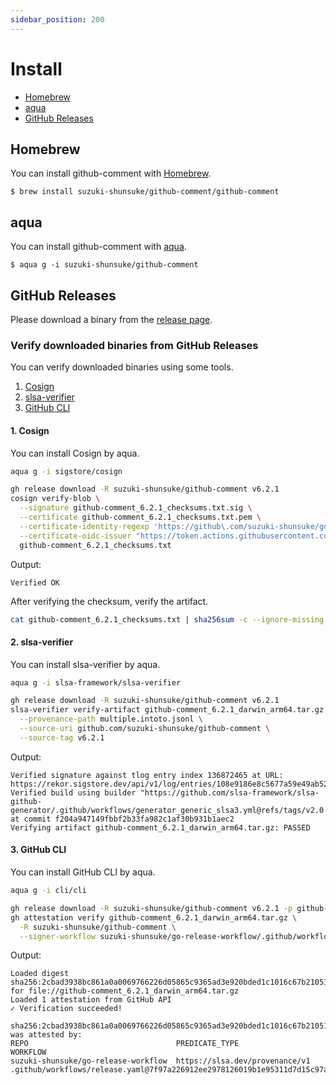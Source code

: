 ```yaml
---
sidebar_position: 200
---
```


# Install

* [Homebrew](#homebrew)
* [aqua](#aqua)
* [GitHub Releases](#github-releases)

## Homebrew

You can install github-comment with [Homebrew](https://brew.sh/).

```console
$ brew install suzuki-shunsuke/github-comment/github-comment
```

## aqua

You can install github-comment with [aqua](https://aquaproj.github.io/).

```console
$ aqua g -i suzuki-shunsuke/github-comment
```

## GitHub Releases

Please download a binary from the [release page](https://github.com/suzuki-shunsuke/github-comment/releases).

### Verify downloaded binaries from GitHub Releases

You can verify downloaded binaries using some tools.

1. [Cosign](https://github.com/sigstore/cosign)
1. [slsa-verifier](https://github.com/slsa-framework/slsa-verifier)
1. [GitHub CLI](https://cli.github.com/)

#### 1. Cosign

You can install Cosign by aqua.

```sh
aqua g -i sigstore/cosign
```

```sh
gh release download -R suzuki-shunsuke/github-comment v6.2.1
cosign verify-blob \
  --signature github-comment_6.2.1_checksums.txt.sig \
  --certificate github-comment_6.2.1_checksums.txt.pem \
  --certificate-identity-regexp 'https://github\.com/suzuki-shunsuke/go-release-workflow/\.github/workflows/release\.yaml@.*' \
  --certificate-oidc-issuer "https://token.actions.githubusercontent.com" \
  github-comment_6.2.1_checksums.txt
```

Output:

```
Verified OK
```

After verifying the checksum, verify the artifact.

```sh
cat github-comment_6.2.1_checksums.txt | sha256sum -c --ignore-missing
```

#### 2. slsa-verifier

You can install slsa-verifier by aqua.

```sh
aqua g -i slsa-framework/slsa-verifier
```

```sh
gh release download -R suzuki-shunsuke/github-comment v6.2.1
slsa-verifier verify-artifact github-comment_6.2.1_darwin_arm64.tar.gz \
  --provenance-path multiple.intoto.jsonl \
  --source-uri github.com/suzuki-shunsuke/github-comment \
  --source-tag v6.2.1
```

Output:

```
Verified signature against tlog entry index 136872465 at URL: https://rekor.sigstore.dev/api/v1/log/entries/108e9186e8c5677a59e49ab5259899dbb7acf444257ae12b9bea6e420fb895ee3b8487181152cc54
Verified build using builder "https://github.com/slsa-framework/slsa-github-generator/.github/workflows/generator_generic_slsa3.yml@refs/tags/v2.0.0" at commit f204a947149fbbf2b33fa982c1af30b931b1aec2
Verifying artifact github-comment_6.2.1_darwin_arm64.tar.gz: PASSED
```

#### 3. GitHub CLI

You can install GitHub CLI by aqua.

```sh
aqua g -i cli/cli
```

```sh
gh release download -R suzuki-shunsuke/github-comment v6.2.1 -p github-comment_6.2.1_darwin_arm64.tar.gz
gh attestation verify github-comment_6.2.1_darwin_arm64.tar.gz \
  -R suzuki-shunsuke/github-comment \
  --signer-workflow suzuki-shunsuke/go-release-workflow/.github/workflows/release.yaml
```

Output:

```
Loaded digest sha256:2cbad3938bc861a0a0069766226d05865c9365ad3e920bded1c1016c67b21051 for file://github-comment_6.2.1_darwin_arm64.tar.gz
Loaded 1 attestation from GitHub API
✓ Verification succeeded!

sha256:2cbad3938bc861a0a0069766226d05865c9365ad3e920bded1c1016c67b21051 was attested by:
REPO                                 PREDICATE_TYPE                  WORKFLOW
suzuki-shunsuke/go-release-workflow  https://slsa.dev/provenance/v1  .github/workflows/release.yaml@7f97a226912ee2978126019b1e95311d7d15c97a
```
